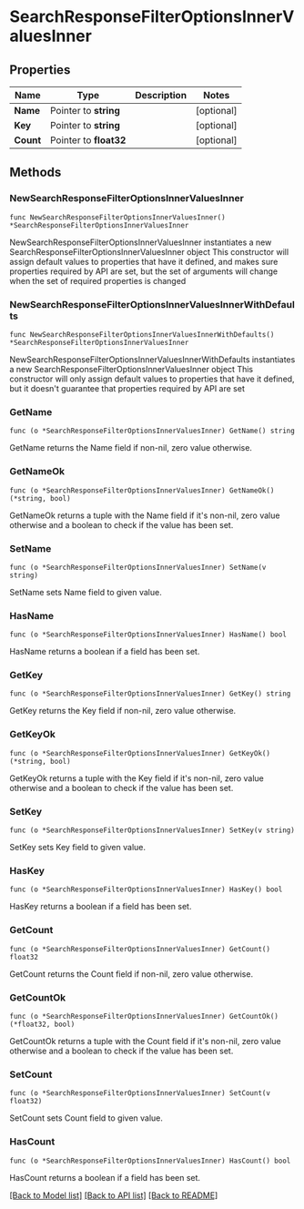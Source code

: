 # SearchResponseFilterOptionsInnerValuesInner

## Properties

Name | Type | Description | Notes
------------ | ------------- | ------------- | -------------
**Name** | Pointer to **string** |  | [optional] 
**Key** | Pointer to **string** |  | [optional] 
**Count** | Pointer to **float32** |  | [optional] 

## Methods

### NewSearchResponseFilterOptionsInnerValuesInner

`func NewSearchResponseFilterOptionsInnerValuesInner() *SearchResponseFilterOptionsInnerValuesInner`

NewSearchResponseFilterOptionsInnerValuesInner instantiates a new SearchResponseFilterOptionsInnerValuesInner object
This constructor will assign default values to properties that have it defined,
and makes sure properties required by API are set, but the set of arguments
will change when the set of required properties is changed

### NewSearchResponseFilterOptionsInnerValuesInnerWithDefaults

`func NewSearchResponseFilterOptionsInnerValuesInnerWithDefaults() *SearchResponseFilterOptionsInnerValuesInner`

NewSearchResponseFilterOptionsInnerValuesInnerWithDefaults instantiates a new SearchResponseFilterOptionsInnerValuesInner object
This constructor will only assign default values to properties that have it defined,
but it doesn't guarantee that properties required by API are set

### GetName

`func (o *SearchResponseFilterOptionsInnerValuesInner) GetName() string`

GetName returns the Name field if non-nil, zero value otherwise.

### GetNameOk

`func (o *SearchResponseFilterOptionsInnerValuesInner) GetNameOk() (*string, bool)`

GetNameOk returns a tuple with the Name field if it's non-nil, zero value otherwise
and a boolean to check if the value has been set.

### SetName

`func (o *SearchResponseFilterOptionsInnerValuesInner) SetName(v string)`

SetName sets Name field to given value.

### HasName

`func (o *SearchResponseFilterOptionsInnerValuesInner) HasName() bool`

HasName returns a boolean if a field has been set.

### GetKey

`func (o *SearchResponseFilterOptionsInnerValuesInner) GetKey() string`

GetKey returns the Key field if non-nil, zero value otherwise.

### GetKeyOk

`func (o *SearchResponseFilterOptionsInnerValuesInner) GetKeyOk() (*string, bool)`

GetKeyOk returns a tuple with the Key field if it's non-nil, zero value otherwise
and a boolean to check if the value has been set.

### SetKey

`func (o *SearchResponseFilterOptionsInnerValuesInner) SetKey(v string)`

SetKey sets Key field to given value.

### HasKey

`func (o *SearchResponseFilterOptionsInnerValuesInner) HasKey() bool`

HasKey returns a boolean if a field has been set.

### GetCount

`func (o *SearchResponseFilterOptionsInnerValuesInner) GetCount() float32`

GetCount returns the Count field if non-nil, zero value otherwise.

### GetCountOk

`func (o *SearchResponseFilterOptionsInnerValuesInner) GetCountOk() (*float32, bool)`

GetCountOk returns a tuple with the Count field if it's non-nil, zero value otherwise
and a boolean to check if the value has been set.

### SetCount

`func (o *SearchResponseFilterOptionsInnerValuesInner) SetCount(v float32)`

SetCount sets Count field to given value.

### HasCount

`func (o *SearchResponseFilterOptionsInnerValuesInner) HasCount() bool`

HasCount returns a boolean if a field has been set.


[[Back to Model list]](../README.md#documentation-for-models) [[Back to API list]](../README.md#documentation-for-api-endpoints) [[Back to README]](../README.md)


